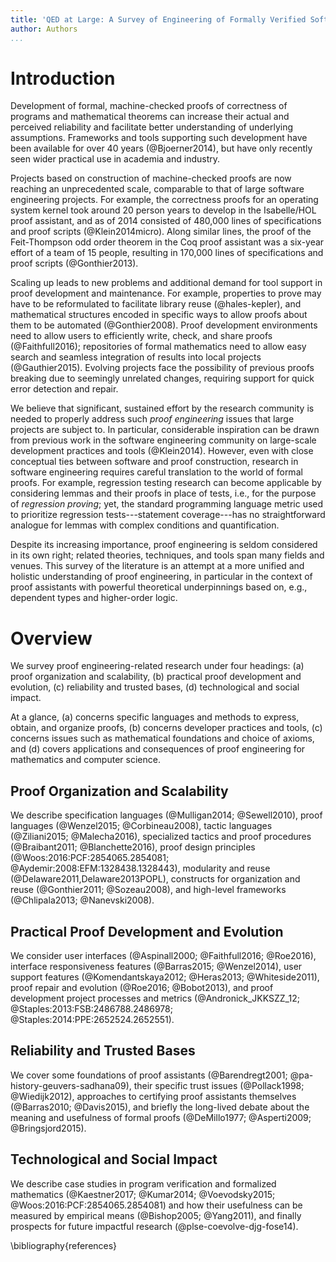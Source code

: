 ```yaml
---
title: 'QED at Large: A Survey of Engineering of Formally Verified Software'
author: Authors
...
```


# Introduction

Development of formal, machine-checked proofs of correctness of programs and mathematical theorems can increase their actual and perceived reliability and facilitate better understanding of underlying assumptions. Frameworks and tools supporting such development have been available for over 40 years (@Bjoerner2014), but have only recently seen wider practical use in academia and industry.

Projects based on construction of machine-checked proofs are now reaching an unprecedented scale, comparable to that of large software engineering projects. For example, the correctness proofs for an operating system kernel took around 20 person years to develop in the Isabelle/HOL proof assistant, and as of 2014 consisted of 480,000 lines of specifications and proof scripts (@Klein2014micro). Along similar lines, the proof of the Feit-Thompson odd order theorem in the Coq proof assistant was a six-year effort of a team of 15 people, resulting in 170,000 lines of specifications and proof scripts (@Gonthier2013).

Scaling up leads to new problems and additional demand for tool support in proof development and maintenance. For example, properties to prove may have to be reformulated to facilitate library reuse (@hales-kepler), and mathematical structures encoded in specific ways to allow proofs about them to be automated (@Gonthier2008). Proof development environments need to allow users to efficiently write, check, and share proofs (@Faithfull2016); repositories of formal mathematics need to allow easy search and seamless integration of results into local projects (@Gauthier2015). Evolving projects face the possibility of previous proofs breaking due to seemingly unrelated changes, requiring support for quick error detection and repair.

We believe that significant, sustained effort by the research community is needed to properly address such _proof engineering_ issues that large projects are subject to. In particular, considerable inspiration can be drawn from previous work in the software engineering community on large-scale development practices and tools (@Klein2014). However, even with close conceptual ties between software and proof construction, research in software engineering requires careful translation to the world of formal proofs. For example, regression testing research can become applicable by considering lemmas and their proofs in place of tests, i.e., for the purpose of _regression proving_; yet, the standard programming language metric used to prioritize regression tests---statement coverage---has no straightforward analogue for lemmas with complex conditions and quantification.

Despite its increasing importance, proof engineering is seldom considered in its own right; related theories, techniques, and tools span many fields and venues. This survey of the literature is an attempt at a more unified and holistic understanding of proof engineering, in particular in the context of proof assistants with powerful theoretical underpinnings based on, e.g., dependent types and higher-order logic.

# Overview

We survey proof engineering-related research under four headings: (a) proof organization and scalability, (b) practical proof development and evolution, (c) reliability and trusted bases, (d) technological and social impact.

At a glance, (a) concerns specific languages and methods to express, obtain, and organize proofs, (b) concerns developer practices and tools, (c) concerns issues such as mathematical foundations and choice of axioms, and (d) covers applications and consequences of proof engineering for mathematics and computer science.

## Proof Organization and Scalability

We describe specification languages (@Mulligan2014; @Sewell2010), proof languages (@Wenzel2015; @Corbineau2008), tactic languages (@Ziliani2015; @Malecha2016), specialized tactics and proof procedures (@Braibant2011; @Blanchette2016), proof design principles (@Woos:2016:PCF:2854065.2854081; @Aydemir:2008:EFM:1328438.1328443), modularity and reuse (@Delaware2011,Delaware2013POPL), constructs for organization and reuse (@Gonthier2011; @Sozeau2008), and high-level frameworks (@Chlipala2013; @Nanevski2008).

## Practical Proof Development and Evolution

We consider user interfaces (@Aspinall2000; @Faithfull2016; @Roe2016), interface responsiveness features (@Barras2015; @Wenzel2014), user support features (@Komendantskaya2012; @Heras2013; @Whiteside2011), proof repair and evolution (@Roe2016; @Bobot2013), and proof development project processes and metrics (@Andronick_JKKSZZ_12; @Staples:2013:FSB:2486788.2486978; @Staples:2014:PPE:2652524.2652551).

## Reliability and Trusted Bases

We cover some foundations of proof assistants (@Barendregt2001; @pa-history-geuvers-sadhana09), their specific trust issues (@Pollack1998; @Wiedijk2012), approaches to certifying proof assistants themselves (@Barras2010; @Davis2015), and briefly the long-lived debate about the meaning and usefulness of formal proofs (@DeMillo1977; @Asperti2009; @Bringsjord2015).

## Technological and Social Impact

We describe case studies in program verification and formalized mathematics (@Kaestner2017; @Kumar2014; @Voevodsky2015; @Woos:2016:PCF:2854065.2854081) and how their usefulness can be measured by empirical means (@Bishop2005; @Yang2011), and finally prospects for future impactful research (@plse-coevolve-djg-fose14).

\bibliography{references}
